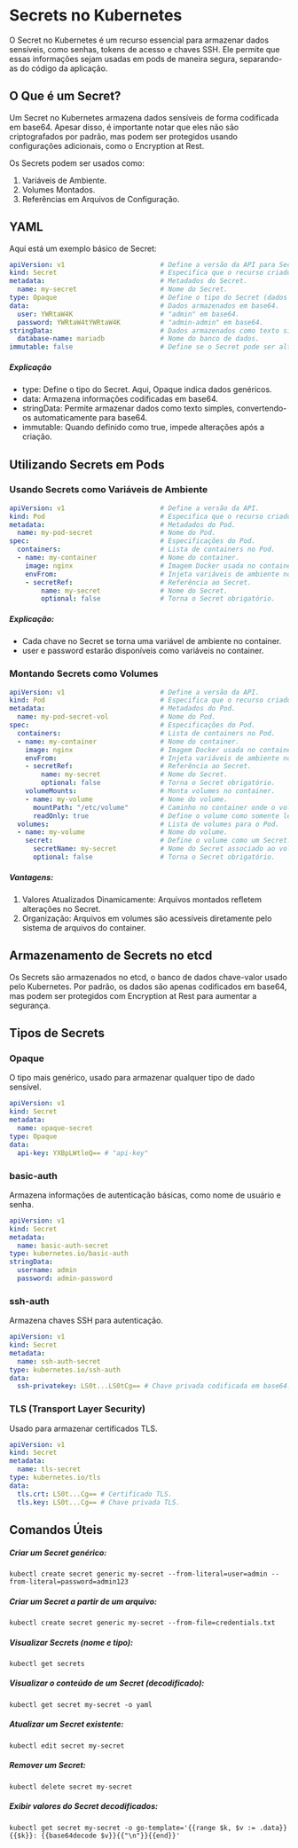 # Secrets no Kubernetes

O Secret no Kubernetes é um recurso essencial para armazenar dados sensíveis, como senhas, tokens de acesso e chaves SSH. Ele permite que essas informações sejam usadas em pods de maneira segura, separando-as do código da aplicação.

## O Que é um Secret?

Um Secret no Kubernetes armazena dados sensíveis de forma codificada em base64. Apesar disso, é importante notar que eles não são criptografados por padrão, mas podem ser protegidos usando configurações adicionais, como o Encryption at Rest.

Os Secrets podem ser usados como:
 1. Variáveis de Ambiente.
 2. Volumes Montados.
 3. Referências em Arquivos de Configuração.

## YAML

Aqui está um exemplo básico de Secret:
```yaml
apiVersion: v1                        # Define a versão da API para Secrets.
kind: Secret                          # Especifica que o recurso criado será um Secret.
metadata:                             # Metadados do Secret.
  name: my-secret                     # Nome do Secret.
type: Opaque                          # Define o tipo do Secret (dados genéricos, neste caso).
data:                                 # Dados armazenados em base64.
  user: YWRtaW4K                      # "admin" em base64.
  password: YWRtaW4tYWRtaW4K          # "admin-admin" em base64.
stringData:                           # Dados armazenados como texto simples.
  database-name: mariadb              # Nome do banco de dados.
immutable: false                      # Define se o Secret pode ser alterado após criado.
```
##### Explicação
 - type: Define o tipo do Secret. Aqui, Opaque indica dados genéricos.
 - data: Armazena informações codificadas em base64.
 - stringData: Permite armazenar dados como texto simples, convertendo-os automaticamente para base64.
 - immutable: Quando definido como true, impede alterações após a criação.

## Utilizando Secrets em Pods

### Usando Secrets como Variáveis de Ambiente
```yaml
apiVersion: v1                        # Define a versão da API.
kind: Pod                             # Especifica que o recurso criado será um Pod.
metadata:                             # Metadados do Pod.
  name: my-pod-secret                 # Nome do Pod.
spec:                                 # Especificações do Pod.
  containers:                         # Lista de containers no Pod.
  - name: my-container                # Nome do container.
    image: nginx                      # Imagem Docker usada no container.
    envFrom:                          # Injeta variáveis de ambiente no container.
    - secretRef:                      # Referência ao Secret.
        name: my-secret               # Nome do Secret.
        optional: false               # Torna o Secret obrigatório.
```
##### Explicação:
 - Cada chave no Secret se torna uma variável de ambiente no container.
 - user e password estarão disponíveis como variáveis no container.

### Montando Secrets como Volumes
```yaml
apiVersion: v1                        # Define a versão da API.
kind: Pod                             # Especifica que o recurso criado será um Pod.
metadata:                             # Metadados do Pod.
  name: my-pod-secret-vol             # Nome do Pod.
spec:                                 # Especificações do Pod.
  containers:                         # Lista de containers no Pod.
  - name: my-container                # Nome do container.
    image: nginx                      # Imagem Docker usada no container.
    envFrom:                          # Injeta variáveis de ambiente no container.
    - secretRef:                      # Referência ao Secret.
        name: my-secret               # Nome do Secret.
        optional: false               # Torna o Secret obrigatório.
    volumeMounts:                     # Monta volumes no container.
    - name: my-volume                 # Nome do volume.
      mountPath: "/etc/volume"        # Caminho no container onde o volume será montado.
      readOnly: true                  # Define o volume como somente leitura.
  volumes:                            # Lista de volumes para o Pod.
  - name: my-volume                   # Nome do volume.
    secret:                           # Define o volume como um Secret.
      secretName: my-secret           # Nome do Secret associado ao volume.
      optional: false                 # Torna o Secret obrigatório.
```
##### Vantagens:
 1. Valores Atualizados Dinamicamente: Arquivos montados refletem alterações no Secret.
 2. Organização: Arquivos em volumes são acessíveis diretamente pelo sistema de arquivos do container.

## Armazenamento de Secrets no etcd

Os Secrets são armazenados no etcd, o banco de dados chave-valor usado pelo Kubernetes. Por padrão, os dados são apenas codificados em base64, mas podem ser protegidos com Encryption at Rest para aumentar a segurança.

## Tipos de Secrets

### Opaque

O tipo mais genérico, usado para armazenar qualquer tipo de dado sensível.
```yaml
apiVersion: v1
kind: Secret
metadata:
  name: opaque-secret
type: Opaque
data:
  api-key: YXBpLWtleQ== # "api-key"
```
### basic-auth

Armazena informações de autenticação básicas, como nome de usuário e senha.
```yaml
apiVersion: v1
kind: Secret
metadata:
  name: basic-auth-secret
type: kubernetes.io/basic-auth
stringData:
  username: admin
  password: admin-password
```

### ssh-auth

Armazena chaves SSH para autenticação.
```yaml
apiVersion: v1
kind: Secret
metadata:
  name: ssh-auth-secret
type: kubernetes.io/ssh-auth
data:
  ssh-privatekey: LS0t...LS0tCg== # Chave privada codificada em base64.
```
### TLS (Transport Layer Security)

Usado para armazenar certificados TLS.
```yaml
apiVersion: v1
kind: Secret
metadata:
  name: tls-secret
type: kubernetes.io/tls
data:
  tls.crt: LS0t...Cg== # Certificado TLS.
  tls.key: LS0t...Cg== # Chave privada TLS.
```

## Comandos Úteis

##### Criar um Secret genérico:
```
kubectl create secret generic my-secret --from-literal=user=admin --from-literal=password=admin123
```

##### Criar um Secret a partir de um arquivo:
```
kubectl create secret generic my-secret --from-file=credentials.txt
```

##### Visualizar Secrets (nome e tipo):
```
kubectl get secrets
```

##### Visualizar o conteúdo de um Secret (decodificado):
```
kubectl get secret my-secret -o yaml
```

##### Atualizar um Secret existente:
```
kubectl edit secret my-secret
```

##### Remover um Secret:
```
kubectl delete secret my-secret
```

##### Exibir valores do Secret decodificados:
```
kubectl get secret my-secret -o go-template='{{range $k, $v := .data}}{{$k}}: {{base64decode $v}}{{"\n"}}{{end}}'
```
